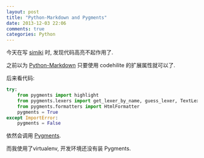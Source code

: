 ```yaml
---
layout: post
title: "Python-Markdown and Pygments"
date: 2013-12-03 22:06
comments: true
categories: Python
---
```


<!-- more -->

今天在写 [simiki](https://github.com/tankywoo/simiki) 时, 发现代码高亮不起作用了.

之前以为 [Python-Markdown](https://github.com/waylan/Python-Markdown) 只要使用 codehilite 的扩展属性就可以了.

后来看代码:

```python
try:
    from pygments import highlight
    from pygments.lexers import get_lexer_by_name, guess_lexer, TextLexer
    from pygments.formatters import HtmlFormatter
    pygments = True
except ImportError:
    pygments = False

```

依然会调用 [Pygments](http://pygments.org/).

而我使用了virtualenv, 开发环境还没有装 Pygments.
